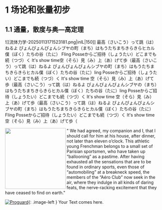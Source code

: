 # 1 场论和张量初步

## 1.1 通量，散度与奥—高定理

![[流体力学-20250113171523181.png|inlL|150]] 最高（さいこう）って跳（は）ねるよ ぴょんぴょんぴょんシブヤの町（まち）はもうたちまちきらきらヒカル僕（ぼく）たちの谷（たに）
Fling Posseからご招待（しょうたい）どこまでも続（つづ）く It's show time空（そら）見（み）上（あ）げて歩（最高（さいこう）って跳（は）ねるよ ぴょんぴょんぴょんシブヤの町（まち）はもうたちまちきらきらヒカル僕（ぼく）たちの谷（たに）ling Posseからご招待（しょうたい）どこまでも続（つづ）く It's show time 空（そら）見（み）上（あ）げて歩（最高（さいこう）って跳（は）ねるよ ぴょんぴょんぴょんシブヤの（まち）はもうたちまちきらきらヒカル僕（ぼく）たちの谷（たに）ling Posseからご招待（しょうたい）どこまでも続（つづ）く It's show time 空（そら）見（み）上（あ）げて歩（最高（さいこう）って跳（は）ねるよ ぴょんぴょんぴょんシブヤの町（まち）はもうたちまちきらきらヒカル僕（ぼく）たちの谷（たに）Fling Posseからご招待（しょうたい）どこまでも続（つづ）く It's show time 空（そら）見（み）上（あ）げて歩（


<body>
<div class="example-container">
    <img id="example-element" align='left' class="transition-all" src="https://p2.bahamut.com.tw/HOME/creationCover/67/0005886267.JPG" width="200"> " We had agreed, my companion and I, that I should call for him at his house, after dinner, not later than eleven o’clock. This athletic
    young Frenchman belongs to a small set of Parisian sportsmen, who have taken up “ballooning” as a pastime. After having exhausted all the sensations that are to be found in ordinary sports, even those of “automobiling” at a breakneck speed, the
    members of the “Aéro Club” now seek in the air, where they indulge in all kinds of daring feats, the nerve-racking excitement that they have ceased to find on earth."
</div>
<style>
 .example-container { 
    height: auto; 
    width: auto; 
    margin: auto; 
 }
</style>
</body>



<style type="text/css">
    .image-left {
      display: block;
      margin-left: auto;
      margin-right: auto;
      float: right;
    }
    </style>

[![Proguard](https://p2.bahamut.com.tw/HOME/creationCover/67/0005886267.JPG)](http://www.thiengo.com.br/proguard-android){: .image-left } Your Text comes here.